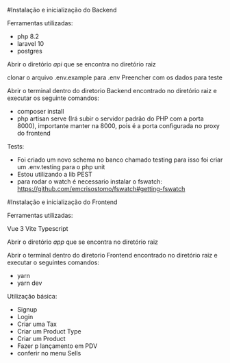 #Instalação e inicialização do Backend

Ferramentas utilizadas:

- php 8.2
- laravel 10
- postgres

Abrir o diretório *api* que se encontra no diretório raiz

clonar o arquivo .env.example para .env
Preencher com os dados para teste

Abrir o terminal dentro do diretorio Backend encontrado no diretório raiz e executar os seguinte comandos:

- composer install
- php artisan serve (Irá subir o servidor padrão do PHP com a porta 8000), importante manter na 8000, pois é a porta
  configurada no proxy do frontend

Tests:

- Foi criado um novo schema no banco chamado testing para isso foi criar um .env.testing para o php unit
- Estou utilizando a lib PEST
- para rodar o watch é necessario instalar o fswatch: https://github.com/emcrisostomo/fswatch#getting-fswatch

#Instalação e inicialização do Frontend

Ferramentas utilizadas:

Vue 3
Vite
Typescript

Abrir o diretório *app* que se encontra no diretório raiz

Abrir o terminal dentro do diretorio Frontend encontrado no diretório raiz e executar o seguintes comandos:

- yarn
- yarn dev

Utilização básica:

- Signup
- Login
- Criar uma Tax
- Criar um Product Type
- Criar um Product
- Fazer p lançamento em PDV
- conferir no menu Sells
